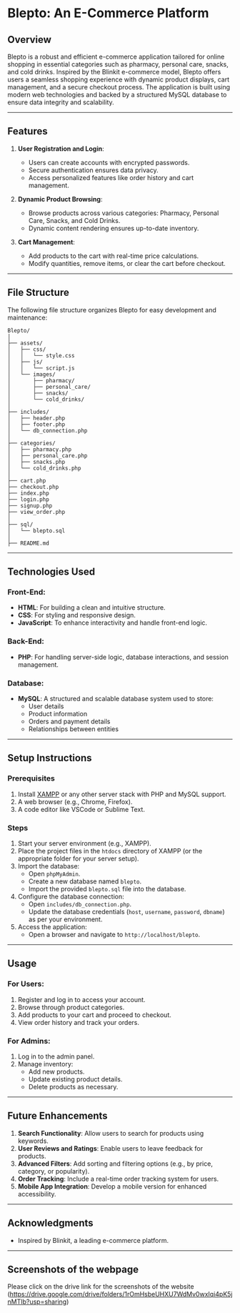 # **Blepto: An E-Commerce Platform**

## **Overview**
Blepto is a robust and efficient e-commerce application tailored for online shopping in essential categories such as pharmacy, personal care, snacks, and cold drinks. Inspired by the Blinkit e-commerce model, Blepto offers users a seamless shopping experience with dynamic product displays, cart management, and a secure checkout process. The application is built using modern web technologies and backed by a structured MySQL database to ensure data integrity and scalability.

---

## **Features**
1. **User Registration and Login**:
   - Users can create accounts with encrypted passwords.
   - Secure authentication ensures data privacy.
   - Access personalized features like order history and cart management.

2. **Dynamic Product Browsing**:
   - Browse products across various categories: Pharmacy, Personal Care, Snacks, and Cold Drinks.
   - Dynamic content rendering ensures up-to-date inventory.

3. **Cart Management**:
   - Add products to the cart with real-time price calculations.
   - Modify quantities, remove items, or clear the cart before checkout.
---

## **File Structure**

The following file structure organizes Blepto for easy development and maintenance:

```
Blepto/
│
├── assets/                          
│   ├── css/
│   │   └── style.css                
│   ├── js/
│   │   └── script.js                
│   └── images/                      
│       ├── pharmacy/
│       ├── personal_care/
│       ├── snacks/
│       └── cold_drinks/
│
├── includes/                        
│   ├── header.php                   
│   ├── footer.php                   
│   └── db_connection.php           
│
├── categories/                     
│   ├── pharmacy.php                 
│   ├── personal_care.php           
│   ├── snacks.php                   
│   └── cold_drinks.php              
│
├── cart.php                         
├── checkout.php                     
├── index.php                        
├── login.php                        
├── signup.php                       
├── view_order.php                   
│
├── sql/                             
│   └── blepto.sql                  
│
├── README.md                        
```

---

## **Technologies Used**
### **Front-End**:
- **HTML**: For building a clean and intuitive structure.
- **CSS**: For styling and responsive design.
- **JavaScript**: To enhance interactivity and handle front-end logic.

### **Back-End**:
- **PHP**: For handling server-side logic, database interactions, and session management.

### **Database**:
- **MySQL**: A structured and scalable database system used to store:
  - User details
  - Product information
  - Orders and payment details
  - Relationships between entities

---

## **Setup Instructions**
### **Prerequisites**
1. Install [XAMPP](https://www.apachefriends.org/index.html) or any other server stack with PHP and MySQL support.
2. A web browser (e.g., Chrome, Firefox).
3. A code editor like VSCode or Sublime Text.

### **Steps**
1. Start your server environment (e.g., XAMPP).
2. Place the project files in the `htdocs` directory of XAMPP (or the appropriate folder for your server setup).
3. Import the database:
   - Open `phpMyAdmin`.
   - Create a new database named `blepto`.
   - Import the provided `blepto.sql` file into the database.
4. Configure the database connection:
   - Open `includes/db_connection.php`.
   - Update the database credentials (`host`, `username`, `password`, `dbname`) as per your environment.
5. Access the application:
   - Open a browser and navigate to `http://localhost/blepto`.

---

## **Usage**
### **For Users**:
1. Register and log in to access your account.
2. Browse through product categories.
3. Add products to your cart and proceed to checkout.
4. View order history and track your orders.

### **For Admins**:
1. Log in to the admin panel.
2. Manage inventory:
   - Add new products.
   - Update existing product details.
   - Delete products as necessary.

---

## **Future Enhancements**
1. **Search Functionality**: Allow users to search for products using keywords.
2. **User Reviews and Ratings**: Enable users to leave feedback for products.
3. **Advanced Filters**: Add sorting and filtering options (e.g., by price, category, or popularity).
4. **Order Tracking**: Include a real-time order tracking system for users.
5. **Mobile App Integration**: Develop a mobile version for enhanced accessibility.
---

## **Acknowledgments**
- Inspired by Blinkit, a leading e-commerce platform.
---

## Screenshots of the webpage
Please click on the drive link for the screenshots of the website (https://drive.google.com/drive/folders/1rOmHsbeUHXU7WdMv0wxIqi4pK5jnMTIb?usp=sharing)
